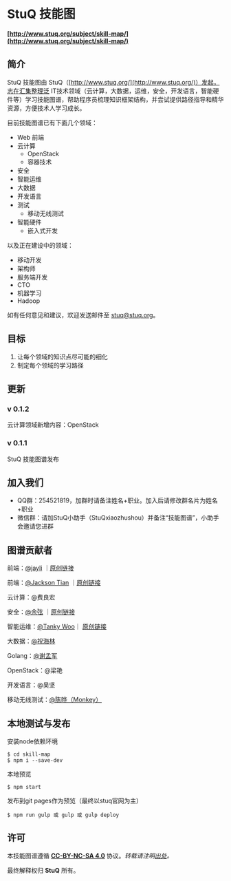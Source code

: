 # StuQ 技能图
**[http://www.stuq.org/subject/skill-map/](http://www.stuq.org/subject/skill-map/)**

## 简介

StuQ 技能图由 StuQ（[http://www.stuq.org/](http://www.stuq.org/)）发起，志在汇集整理泛 IT技术领域（云计算，大数据，运维，安全，开发语言，智能硬件等）学习技能图谱，帮助程序员梳理知识框架结构，并尝试提供路径指导和精华资源，方便技术人学习成长。

目前技能图谱已有下面几个领域：

- Web 前端
- 云计算
  - OpenStack
  - 容器技术
- 安全
- 智能运维
- 大数据 
- 开发语言
- 测试
  - 移动无线测试
- 智能硬件
  - 嵌入式开发


以及正在建设中的领域：

- 移动开发
- 架构师
- 服务端开发
- CTO
- 机器学习
- Hadoop

如有任何意见和建议，欢迎发送邮件至 [stuq@stuq.org](mailto:stuq@stuq.org?subject=StuQ技能图谱)。

## 目标

1. 让每个领域的知识点尽可能的细化
2. 制定每个领域的学习路径

## 更新

### v 0.1.2
云计算领域新增内容：OpenStack

### v 0.1.1

StuQ 技能图谱发布

## 加入我们
- QQ群：254521819，加群时请备注姓名+职业。加入后请修改群名片为姓名+职业
- 微信群：请加StuQ小助手（StuQxiaozhushou）并备注“技能图谱”，小助手会邀请您进群


## 图谱贡献者
前端：[@jayli](https://github.com/jayli/) ｜[原创链接](https://github.com/jayli/jayli.github.com/issues/16)

前端：[@Jackson Tian](https://github.com/JacksonTian) ｜[原创链接](https://github.com/JacksonTian/fks)

云计算：@费良宏

安全：[@余弦](https://github.com/evilcos) ｜[原创链接](http://blog.knownsec.com/Knownsec_RD_Checklist/v3.0.html)

智能运维：[@Tanky Woo](https://github.com/tankywoo)｜ [原创链接](http://blog.knownsec.com/2015/03/how-many-basic-skills-should-a-operation-and-maintenance-engineer-get/)

大数据：[@祝海林](https://github.com/allwefantasy)

Golang：[@谢孟军](https://github.com/astaxie)

OpenStack：@梁艳

开发语言：@吴坚

移动无线测试：[@陈晔（Monkey）](https://github.com/monkeytest15)

## 本地测试与发布

安装node依赖环境

```
$ cd skill-map
$ npm i --save-dev
```

本地预览

```
$ npm start
```

发布到git pages作为预览（最终以stuq官网为主）

```
$ npm run gulp 或 gulp 或 gulp deploy
```

## 许可
本技能图谱遵循 **[CC-BY-NC-SA 4.0](https://creativecommons.org/licenses/by-nc-sa/4.0/)** 协议。*转载请注明[出处](http://www.stuq.org/subject/skill-map/)。*

最终解释权归 **StuQ** 所有。
